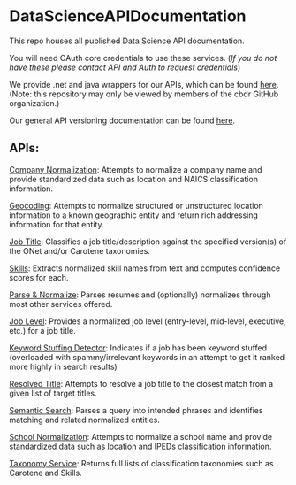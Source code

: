 DataScienceAPIDocumentation
===========================

This repo houses all published Data Science API documentation.

You will need OAuth core credentials to use these services. (*If you do not have these please contact API and Auth to request credentials*)

We provide .net and java wrappers for our APIs, which can be found [here](https://github.com/cbdr/DataScienceServices). (Note: this repository may only be viewed by members of the cbdr GitHub organization.)

Our general API versioning documentation can be found [here](Versioning.md).

APIs:
----
[Company Normalization](CompanyNormalization.md): Attempts to normalize a company name and provide standardized data such as location and NAICS classification information.

[Geocoding](Geocoding.md): Attempts to normalize structured or unstructured location information to a known geographic entity and return rich addressing information for that entity.

[Job Title](JobTitle.md): Classifies a job title/description against the specified version(s) of the ONet and/or Carotene taxonomies.

[Skills](Skills.md): Extracts normalized skill names from text and computes confidence scores for each.

[Parse & Normalize](ParseAndNormalize.md): Parses resumes and (optionally) normalizes through most other services offered.

[Job Level](JobLevel.md): Provides a normalized job level (entry-level, mid-level, executive, etc.) for a job title.

[Keyword Stuffing Detector](KeywordStuffingDetector.md): Indicates if a job has been keyword stuffed (overloaded with spammy/irrelevant keywords in an attempt to get it ranked more highly in search results)

[Resolved Title](ResolvedTitle.md): Attempts to resolve a job title to the closest match from a given list of target titles.

[Semantic Search](SemanticSearch.md): Parses a query into intended phrases and identifies matching and related normalized entities.

[School Normalization](SchoolNormalization.md): Attempts to normalize a school name and provide standardized data such as location and IPEDs classification information.

[Taxonomy Service](TaxonomyService.md): Returns full lists of classification taxonomies such as Carotene and Skills.
